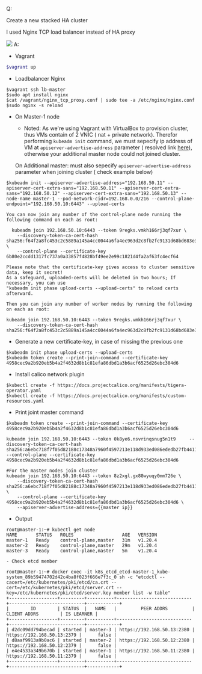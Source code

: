 Q:

Create a new stacked HA cluster

I used Nginx TCP load balancer instead of HA proxy

<img src="https://www.ibm.com/docs/en/SSMNED_v10/com.ibm.apic.install.doc/loadbal_k8s.jpeg">
A:

- Vagrant

```ruby
$vagrant up
```

- Loadbalancer Nginx

```shell
$vagrant ssh lb-master
$sudo apt install nginx
$cat /vagrant/nginx_tcp_proxy.conf | sudo tee -a /etc/nginx/nginx.conf
$sudo nginx -s reload
```

- On Master-1 node

  - Noted: As we're using Vagrant with VirtualBox to provision cluster, thus VMs contain of 2 VNIC ( nat + private network). Therefor performing `kubeadm init` command, we must sepecify ip address of VM at `apiserver-advertise-address` parameter ( resolved link [here](https://github.com/kubernetes/kubeadm/issues/1359#issuecomment-619564221)), otherwise your additional master node could not joined cluster.

  On Additional master: must also sepecify `apiserver-advertise-address` parameter when joining cluster ( check example below)

```shell
$kubeadm init --apiserver-advertise-address="192.168.50.11" --apiserver-cert-extra-sans="192.168.50.11" --apiserver-cert-extra-sans="192.168.50.12" --apiserver-cert-extra-sans="192.168.50.13" --node-name master-1 --pod-network-cidr=192.168.0.0/216 --control-plane-endpoint="192.168.50.10:6443" --upload-certs

You can now join any number of the control-plane node running the following command on each as root:

  kubeadm join 192.168.50.10:6443 --token 9regks.vmkh166rj3qf7xur \
    --discovery-token-ca-cert-hash sha256:f64f2a8fc453c2c5889a145a4cc0044a6fa4ec963d2c8fb2fc9131d68bd683e3 \
    --control-plane --certificate-key 6b80e2ccdd1317fc737a0a33857f4828bf49ee2e99c1821d4fa2af63fc4ecf64

Please note that the certificate-key gives access to cluster sensitive data, keep it secret!
As a safeguard, uploaded-certs will be deleted in two hours; If necessary, you can use
"kubeadm init phase upload-certs --upload-certs" to reload certs afterward.

Then you can join any number of worker nodes by running the following on each as root:

kubeadm join 192.168.50.10:6443 --token 9regks.vmkh166rj3qf7xur \
    --discovery-token-ca-cert-hash sha256:f64f2a8fc453c2c5889a145a4cc0044a6fa4ec963d2c8fb2fc9131d68bd683e3
```

- Generate a new certificate-key, in case of missing the previous one

```shell
$kubeadm init phase upload-certs --upload-certs
$kubeadm token create --print-join-command --certificate-key 4958cec9a2b920eb5b4a2f4632d8b1c81efa86dbd1a3b6acf6525d26ebc304d6
```

- Install calico network plugin

```shell
$kubectl create -f https://docs.projectcalico.org/manifests/tigera-operator.yaml
$kubectl create -f https://docs.projectcalico.org/manifests/custom-resources.yaml
```

- Print joint master command

```shell
$kubeadm token create --print-join-command --certificate-key 4958cec9a2b920eb5b4a2f4632d8b1c81efa86dbd1a3b6acf6525d26ebc304d6

kubeadm join 192.168.50.10:6443 --token 0k8ye6.nsvrinqsnug5n1t9     --discovery-token-ca-cert-hash sha256:a6ebc718f7f05d82188c17348a7960f4597213e118d933ed086ededb27fb4411     --control-plane --certificate-key 4958cec9a2b920eb5b4a2f4632d8b1c81efa86dbd1a3b6acf6525d26ebc304d6

#For the master nodes join cluster
kubeadm join 192.168.50.10:6443 --token 8z2xgl.gx88wyuqy0mm726e \
    --discovery-token-ca-cert-hash sha256:a6ebc718f7f05d82188c17348a7960f4597213e118d933ed086ededb27fb4411 \
    --control-plane --certificate-key 4958cec9a2b920eb5b4a2f4632d8b1c81efa86dbd1a3b6acf6525d26ebc304d6 \
    --apiserver-advertise-address={{master ip}}
```

- Output

```shell
root@master-1:~# kubectl get node
NAME       STATUS   ROLES                  AGE   VERSION
master-1   Ready    control-plane,master   31m   v1.20.4
master-2   Ready    control-plane,master   29m   v1.20.4
master-3   Ready    control-plane,master   5m    v1.20.4
```

    - Check etcd member

```shell
root@master-1:~# docker exec -it k8s_etcd_etcd-master-1_kube-system_89b59474702d42c4ba8f023f666e7f3c_0 sh -c "etcdctl --cacert=/etc/kubernetes/pki/etcd/ca.crt --cert=/etc/kubernetes/pki/etcd/server.crt --key=/etc/kubernetes/pki/etcd/server.key member list -w table"
+------------------+---------+----------+----------------------------+----------------------------+------------+
|        ID        | STATUS  |   NAME   |         PEER ADDRS         |        CLIENT ADDRS        | IS LEARNER |
+------------------+---------+----------+----------------------------+----------------------------+------------+
| d2dc09dd794becad | started | master-3 | https://192.168.50.13:2380 | https://192.168.50.13:2379 |      false |
| d8aaf9913a9b0ac6 | started | master-2 | https://192.168.50.12:2380 | https://192.168.50.12:2379 |      false |
| e4e4533a349b670b | started | master-1 | https://192.168.50.11:2380 | https://192.168.50.11:2379 |      false |
+------------------+---------+----------+----------------------------+----------------------------+------------+
```
